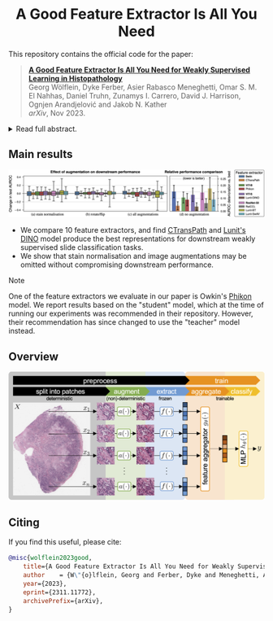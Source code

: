 <div align="center">
<h1>A Good Feature Extractor Is All You Need</h1>
</div>

This repository contains the official code for the paper:

> [**A Good Feature Extractor Is All You Need for Weakly Supervised Learning in Histopathology**](https://arxiv.org/abs/2311.11772)  
> Georg Wölflein, Dyke Ferber, Asier Rabasco Meneghetti, Omar S. M. El Nahhas, Daniel Truhn, Zunamys I. Carrero, David J. Harrison, Ognjen Arandjelović and Jakob N. Kather  
> _arXiv_, Nov 2023.

<details>
<summary>Read full abstract.</summary>
Deep learning is revolutionising pathology, offering novel opportunities in disease prognosis and personalised treatment. Historically, stain normalisation has been a crucial preprocessing step in computational pathology pipelines, and persists into the deep learning era. Yet, with the emergence of feature extractors trained using self-supervised learning (SSL) on diverse pathology datasets, we call this practice into question. In an empirical evaluation of publicly available feature extractors, we find that omitting stain normalisation and image augmentations does not compromise downstream performance, while incurring substantial savings in memory and compute. Further, we show that the top-performing feature extractors are remarkably robust to variations in stain and augmentations like rotation in their latent space. Contrary to previous patch-level benchmarking studies, our approach emphasises clinical relevance by focusing on slide-level prediction tasks in a weakly supervised setting with external validation cohorts. This work represents the most comprehensive robustness evaluation of public pathology SSL feature extractors to date, involving more than 6,000 training runs across nine tasks, five datasets, three downstream architectures, and various preprocessing setups. Our findings stand to streamline digital pathology workflows by minimising preprocessing needs and informing the selection of feature extractors.
</details>

## Main results

![](assets/teaser_AttentionMIL.png)

- We compare 10 feature extractors, and find [CTransPath](https://github.com/Xiyue-Wang/TransPath) and [Lunit's DINO](https://github.com/lunit-io/benchmark-ssl-pathology) model produce the best representations for downstream weakly supervised slide classification tasks.
- We show that stain normalisation and image augmentations may be omitted without compromising downstream performance.

> [!NOTE]
> One of the feature extractors we evaluate in our paper is Owkin's [Phikon](https://github.com/owkin/HistoSSLscaling) model. We report results based on the "student" model, which at the time of running our experiments was recommended in their repository. However, their recommendation has since changed to use the "teacher" model instead.

## Overview
![](assets/overview.png)

## Citing

If you find this useful, please cite:

```bibtex
@misc{wolflein2023good,
    title={A Good Feature Extractor Is All You Need for Weakly Supervised Learning in Histopathology}, 
    author    = {W\"{o}lflein, Georg and Ferber, Dyke and Meneghetti, Asier Rabasco and El Nahhas, Omar S. M. and Truhn, Daniel and Carrero, Zunamys I. and Harrison, David J. and Arandjelovi\'{c}, Ognjen and Kather, Jakob N.},
    year={2023},
    eprint={2311.11772},
    archivePrefix={arXiv},
}
```